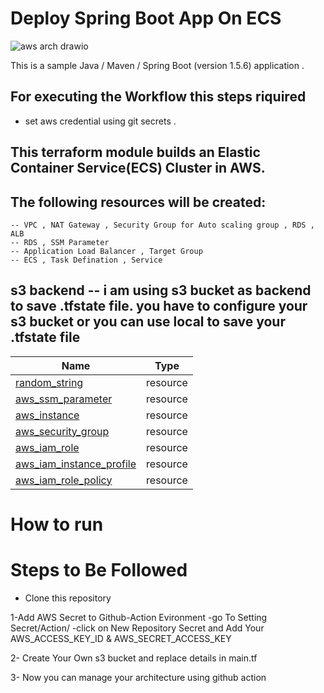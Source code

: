 # Deploy Spring Boot App On ECS 
![aws arch drawio](https://user-images.githubusercontent.com/91631978/208026371-96ffb672-953a-4c74-8bf0-bf94470340c4.png)

This is a sample Java / Maven / Spring Boot (version 1.5.6) application .



## For executing the Workflow this steps riquired 
- set aws credential using git secrets .

## This terraform module builds an Elastic Container Service(ECS) Cluster in AWS.
## The following resources will be created:
```hcl
-- VPC , NAT Gateway , Security Group for Auto scaling group , RDS , ALB
-- RDS , SSM Parameter 
-- Application Load Balancer , Target Group
-- ECS , Task Defination , Service 
``` 

## s3 backend -- i am using s3 bucket as backend to save .tfstate file. you have to configure your s3 bucket or you can use local to save your .tfstate file



| Name | Type |
|------|------|
| [random_string](https://registry.terraform.io/providers/hashicorp/random/latest/docs/resources/string) | resource |
| [aws_ssm_parameter](https://registry.terraform.io/providers/hashicorp/aws/latest/docs/resources/ssm_parameter) | resource |
| [aws_instance](https://registry.terraform.io/providers/hashicorp/aws/latest/docs/resources/instance) | resource |
| [aws_security_group](https://registry.terraform.io/providers/hashicorp/aws/latest/docs/resources/security_group) | resource |
| [aws_iam_role](https://registry.terraform.io/providers/hashicorp/aws/latest/docs/resources/iam_role) | resource |
| [aws_iam_instance_profile](https://registry.terraform.io/providers/hashicorp/aws/latest/docs/resources/iam_instance_profile) | resource |
| [aws_iam_role_policy](https://registry.terraform.io/providers/hashicorp/aws/latest/docs/resources/iam_role_policy) | resource 


# How to run

# Steps to Be Followed 
 
 * Clone this repository 

1-Add AWS Secret to Github-Action Evironment
   -go To Setting Secret/Action/ -click on New Repository Secret and Add Your AWS_ACCESS_KEY_ID & AWS_SECRET_ACCESS_KEY

2- Create Your Own s3 bucket and replace details in main.tf

3- Now you can manage your architecture using github action 


